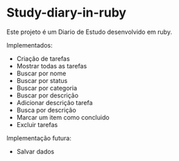 # Study-diary-in-ruby

Este projeto é um Diario de Estudo desenvolvido em ruby.

Implementados:
- Criação de tarefas
- Mostrar todas as tarefas
- Buscar por nome
- Buscar por status
- Buscar por categoria
- Buscar por descrição
- Adicionar descrição tarefa 
- Busca por descrição
- Marcar um item como concluido
- Excluir tarefas

Implementação futura:
- Salvar dados 
